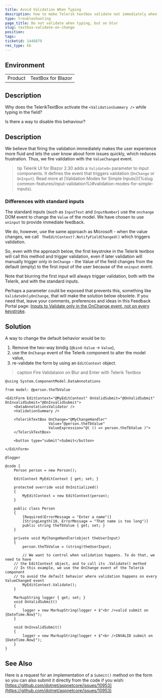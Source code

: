 ```yaml
---
title: Avoid Validation When Typing
description: how to make Telerik textbox validate not immediately when typing but when blurred.
type: troubleshooting
page_title: Do not validate when typing, but on blur
slug: textbox-validate-on-change
position: 
tags: 
ticketid: 1448879
res_type: kb
---
```


## Environment
<table>
	<tbody>
		<tr>
			<td>Product</td>
			<td>TextBox for Blazor</td>
		</tr>
	</tbody>
</table>


## Description

Why does the TelerikTextBox activate the `<ValidationSummary />` while typing in the field?

Is there a way to disable this behaviour?

## Description

We believe that firing the validation immediately makes the user experience more fluid and lets the user know about form issues quickly, which reduces frustration. Thus, we fire validation with the `ValueChanged` event.

>tip Telerik UI for Blazor 2.30 adds a `ValidateOn` parameter to input components. It defines the event that triggers validation (`OnChange` or `OnInput`). Read more at [Validation Modes for Simple Inputs]({%slug common-features/input-validation%}#validation-modes-for-simple-inputs).

### Differences with standard inputs

The standard inputs (such as `InputText` and `InputNumber`) use the `onchange` DOM event to change the `Value` of the model. We have chosen to use `oninput` to provide immediate feedback.

We do, however, use the same approach as Microsoft - when the value changes, we call ` TheEditContext?.NotifyFieldChanged()` which triggers validation.

So, even with the approach below, the first keystroke in the Telerik textbox will call this method and trigger validation, even if later validation will manually trigger only in `OnChange` - the Value of the field changes from the default (empty) to the first input of the user because of the `oninput` event.

Note that blurring the first input will always trigger validation, both with the Telerik, and with the standard inputs.

Perhaps a parameter could be exposed that prevents this, something like `ValidateOnlyOnChange`, that will make the solution below obsolete. If you need that, leave your comments, preferences and ideas in this Feedback Portal page: <a href="https://feedback.telerik.com/blazor/1474706-inputs-to-validate-only-in-the-onchange-event-not-on-every-keystroke" target="_blank">Inputs to Validate only in the OnChange event, not on every keystroke</a>.

## Solution

A way to change the default behavior would be to:

1. Remove the two-way bindig (`@bind-Value` -> `Value`),
1. use the `OnChange` event of the Telerik component to alter the model value,
1. re-validate the form by using an `EditContext` object.

>caption Fire Validataion on Blur and Enter with Telerik Textbox

```CSHTML
@using System.ComponentModel.DataAnnotations

from model: @person.theTbValue

<EditForm EditContext="@MyEditContext" OnValidSubmit="@OnValidSubmit" OnInvalidSubmit="@OnInvalidSubmit">
    <DataAnnotationsValidator />
    <ValidationSummary />

    <TelerikTextBox OnChange="@MyChangeHandler"
                    Value="@person.theTbValue"
                    ValueExpression="@( () => person.theTbValue )">
    </TelerikTextBox>

    <button type="submit">Submit</button>

</EditForm>

@logger

@code {
    Person person = new Person();

    EditContext MyEditContext { get; set; }

    protected override void OnInitialized()
    {
        MyEditContext = new EditContext(person);
    }

    public class Person
    {
        [Required(ErrorMessage = "Enter a name")]
        [StringLength(10, ErrorMessage = "That name is too long")]
        public string theTbValue { get; set; }
    }

    private void MyChangeHandler(object theUserInput)
    {
        person.theTbValue = (string)theUserInput;

        // We want to control when validation happens. To do that, we need to have
	// the EditContext object, and to call its .Validate() method
	// In this example, we use the OnChange event of the Telerik component
	// to avoid the default behavior where validation happens on every ValueChanged event
        MyEditContext.Validate();
    }

    MarkupString logger { get; set; }
    void OnValidSubmit()
    {
        logger = new MarkupString(logger + $"<br />valid submit on {DateTime.Now}");
    }

    void OnInvalidSubmit()
    {
        logger = new MarkupString(logger + $"<br />INVALID submit on {DateTime.Now}");
    }
}
```

## See Also

Here is a request for an implementation of a `Submit()` method on the form so you can also submit it directly from the code if you wish: [https://github.com/dotnet/aspnetcore/issues/10953](https://github.com/dotnet/aspnetcore/issues/10953)
